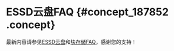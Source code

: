 # ESSD云盘FAQ {#concept_187852 .concept}

最新内容请参见[ESSD云盘](../../../../cn.zh-CN/块存储/云盘/ESSD云盘.md#)和[块存储FAQ](../../../../cn.zh-CN/块存储/块存储FAQ.md#)，感谢您的支持！

